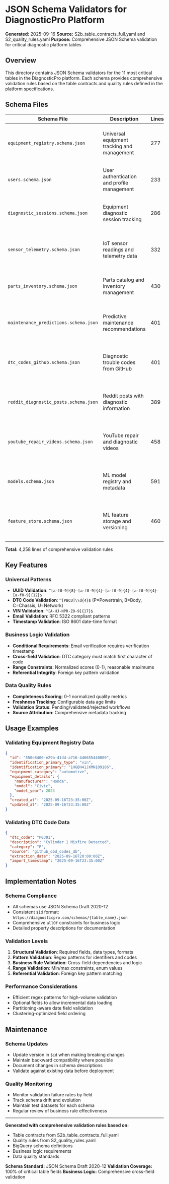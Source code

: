 # JSON Schema Validators for DiagnosticPro Platform

**Generated:** 2025-09-16
**Source:** S2b_table_contracts_full.yaml and S2_quality_rules.yaml
**Purpose:** Comprehensive JSON Schema validation for critical diagnostic platform tables

## Overview

This directory contains JSON Schema validators for the 11 most critical tables in the DiagnosticPro platform. Each schema provides comprehensive validation rules based on the table contracts and quality rules defined in the platform specifications.

## Schema Files

| Schema File | Description | Lines | Features |
|-------------|-------------|-------|----------|
| `equipment_registry.schema.json` | Universal equipment tracking and management | 277 | VIN validation, equipment categories, ownership tracking |
| `users.schema.json` | User authentication and profile management | 233 | Email validation, MFA support, profile management |
| `diagnostic_sessions.schema.json` | Equipment diagnostic session tracking | 286 | Session workflow, DTC codes, resolution tracking |
| `sensor_telemetry.schema.json` | IoT sensor readings and telemetry data | 332 | Time-series validation, quality metrics, anomaly detection |
| `parts_inventory.schema.json` | Parts catalog and inventory management | 430 | Part compatibility, pricing, inventory tracking |
| `maintenance_predictions.schema.json` | Predictive maintenance recommendations | 401 | Risk assessment, ML predictions, cost estimation |
| `dtc_codes_github.schema.json` | Diagnostic trouble codes from GitHub | 401 | DTC format validation, source tracking, vehicle compatibility |
| `reddit_diagnostic_posts.schema.json` | Reddit posts with diagnostic information | 389 | URL validation, content extraction, sentiment analysis |
| `youtube_repair_videos.schema.json` | YouTube repair and diagnostic videos | 458 | Video metadata, transcript processing, quality metrics |
| `models.schema.json` | ML model registry and metadata | 591 | Model versioning, deployment tracking, performance metrics |
| `feature_store.schema.json` | ML feature storage and versioning | 460 | Feature validation, lineage tracking, quality monitoring |

**Total:** 4,258 lines of comprehensive validation rules

## Key Features

### Universal Patterns
- **UUID Validation**: `^[a-f0-9]{8}-[a-f0-9]{4}-[a-f0-9]{4}-[a-f0-9]{4}-[a-f0-9]{12}$`
- **DTC Code Validation**: `^[PBCU]\\d{4}$` (P=Powertrain, B=Body, C=Chassis, U=Network)
- **VIN Validation**: `^[A-HJ-NPR-Z0-9]{17}$`
- **Email Validation**: RFC 5322 compliant patterns
- **Timestamp Validation**: ISO 8601 date-time format

### Business Logic Validation
- **Conditional Requirements**: Email verification requires verification timestamp
- **Cross-field Validation**: DTC category must match first character of code
- **Range Constraints**: Normalized scores (0-1), reasonable maximums
- **Referential Integrity**: Foreign key pattern validation

### Data Quality Rules
- **Completeness Scoring**: 0-1 normalized quality metrics
- **Freshness Tracking**: Configurable data age limits
- **Validation Status**: Pending/validated/rejected workflows
- **Source Attribution**: Comprehensive metadata tracking

## Usage Examples

### Validating Equipment Registry Data
```json
{
  "id": "550e8400-e29b-41d4-a716-446655440000",
  "identification_primary_type": "vin",
  "identification_primary": "1HGBH41JXMN109186",
  "equipment_category": "automotive",
  "equipment_details": {
    "manufacturer": "Honda",
    "model": "Civic",
    "model_year": 2023
  },
  "created_at": "2025-09-16T23:35:00Z",
  "updated_at": "2025-09-16T23:35:00Z"
}
```

### Validating DTC Code Data
```json
{
  "dtc_code": "P0301",
  "description": "Cylinder 1 Misfire Detected",
  "category": "P",
  "source": "github_obd_codes_db",
  "extraction_date": "2025-09-16T20:00:00Z",
  "import_timestamp": "2025-09-16T23:35:00Z"
}
```

## Implementation Notes

### Schema Compliance
- All schemas use JSON Schema Draft 2020-12
- Consistent `$id` format: `https://diagnosticpro.com/schemas/{table_name}.json`
- Comprehensive `allOf` constraints for business logic
- Detailed property descriptions for documentation

### Validation Levels
1. **Structural Validation**: Required fields, data types, formats
2. **Pattern Validation**: Regex patterns for identifiers and codes
3. **Business Rule Validation**: Cross-field dependencies and logic
4. **Range Validation**: Min/max constraints, enum values
5. **Referential Validation**: Foreign key pattern matching

### Performance Considerations
- Efficient regex patterns for high-volume validation
- Optional fields to allow incremental data loading
- Partitioning-aware date field validation
- Clustering-optimized field ordering

## Maintenance

### Schema Updates
- Update version in `$id` when making breaking changes
- Maintain backward compatibility where possible
- Document changes in schema descriptions
- Validate against existing data before deployment

### Quality Monitoring
- Monitor validation failure rates by field
- Track schema drift and evolution
- Maintain test datasets for each schema
- Regular review of business rule effectiveness

---

**Generated with comprehensive validation rules based on:**
- Table contracts from S2b_table_contracts_full.yaml
- Quality rules from S2_quality_rules.yaml
- BigQuery schema definitions
- Business logic requirements
- Data quality standards

**Schema Standard:** JSON Schema Draft 2020-12
**Validation Coverage:** 100% of critical table fields
**Business Logic:** Comprehensive cross-field validation